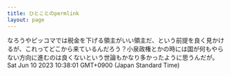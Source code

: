 ```yaml
---
title: ひとことのpermlink
layout: page
---
```

<div class="box" dt="1686361081819">
  なろうやピッコマでは税金を下げる領主がいい領主だ、という前提を良く見かけるが、これってどこから来ているんだろう？小泉政権とかの時には国が何もやらない方向に進むのは良くないという世論もかなり多かったように思うんだが。
  <div class="content is-small">Sat Jun 10 2023 10:38:01 GMT+0900 (Japan Standard Time)</div>
</div>